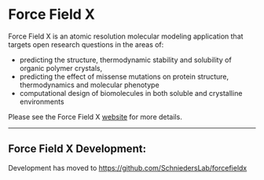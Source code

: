 
Force Field X 
=============

Force Field X is an atomic resolution molecular modeling application that targets open research questions in the areas of:
* predicting the structure, thermodynamic stability and solubility of organic polymer crystals,
* predicting the effect of missense mutations on protein structure, thermodynamics and molecular phenotype
* computational design of biomolecules in both soluble and crystalline environments

Please see the Force Field X [website](http://ffx.biochem.uiowa.edu) for more details.

---

## Force Field X Development:
Development has moved to https://github.com/SchniedersLab/forcefieldx 

